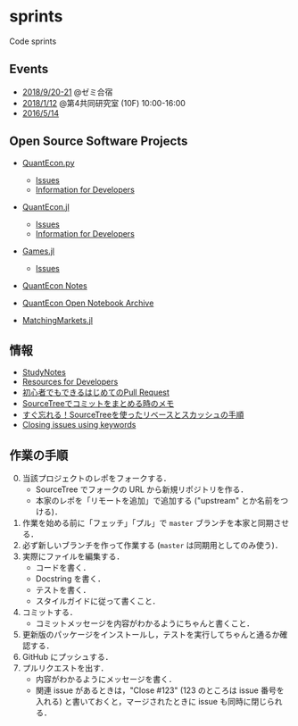 # sprints
Code sprints

## Events

* [2018/9/20-21](20180920) @ゼミ合宿
* [2018/1/12](20180112) @第4共同研究室 (10F) 10:00-16:00
* [2016/5/14](20160514)


## Open Source Software Projects

* [QuantEcon.py](https://github.com/QuantEcon/QuantEcon.py)
  * [Issues](https://github.com/QuantEcon/QuantEcon.py/issues)
  * [Information for Developers](http://quantecon.org/python_developers.html)

* [QuantEcon.jl](https://github.com/QuantEcon/QuantEcon.jl)
  * [Issues](https://github.com/QuantEcon/QuantEcon.jl/issues)
  * [Information for Developers](http://quantecon.org/julia_developers.html)

* [Games.jl](https://github.com/QuantEcon/Games.jl)
  * [Issues](https://github.com/QuantEcon/Games.jl/issues)

* [QuantEcon Notes](http://notes.quantecon.org)

* [QuantEcon Open Notebook Archive](http://quantecon.org/notebooks.html)

* [MatchingMarkets.jl](https://github.com/oyamad/MatchingMarkets.jl)


## 情報

* [StudyNotes](https://github.com/OyamaZemi/StudyNotes)
* [Resources for Developers](http://quantecon.org/developer_resources.html)
* [初心者でもできるはじめてのPull Request](http://lv4.hateblo.jp/entry/2015/04/05/120929)
* [SourceTreeでコミットをまとめる時のメモ](http://seeku.hateblo.jp/entry/2015/10/14/091822)
* [すぐ忘れる！SourceTreeを使ったリベースとスカッシュの手順](http://qiita.com/ryounagaoka/items/7c129e98a7f81c507a61)
* [Closing issues using keywords](https://help.github.com/articles/closing-issues-using-keywords/)


## 作業の手順

0. 当該プロジェクトのレポをフォークする．
   * SourceTree でフォークの URL から新規リポジトリを作る．
   * 本家のレポを「リモートを追加」で追加する ("upstream" とか名前をつける)．
1. 作業を始める前に「フェッチ」「プル」で `master` ブランチを本家と同期させる．
2. 必ず新しいブランチを作って作業する (`master` は同期用としてのみ使う)．
3. 実際にファイルを編集する．
   * コードを書く．
   * Docstring を書く．
   * テストを書く．
   * スタイルガイドに従って書くこと．
4. コミットする．
   * コミットメッセージを内容がわかるようにちゃんと書くこと．
5. 更新版のパッケージをインストールし，テストを実行してちゃんと通るか確認する．
6. GitHub にプッシュする．
7. プルリクエストを出す．
   * 内容がわかるようにメッセージを書く．
   * 関連 issue があるときは，"Close #123" (123 のところは issue 番号を入れる) と書いておくと，マージされたときに issue も同時に閉じられる．
